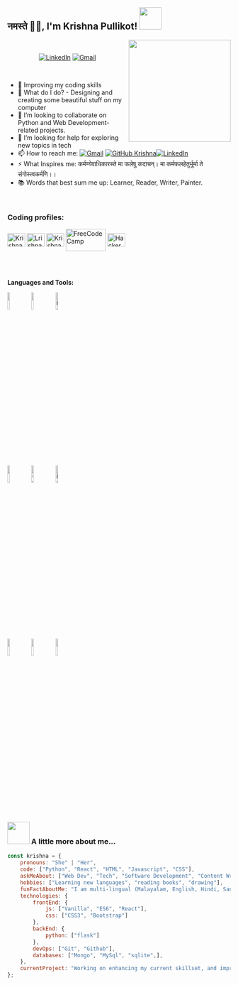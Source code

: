 <h2>नमस्ते 🙏🏻, I'm Krishna Pullikot! <img src="https://media.giphy.com/media/mGcNjsfWAjY5AEZNw6/giphy.gif" width="50"></h2> <img align='right' src="https://media.giphy.com/media/M9gbBd9nbDrOTu1Mqx/giphy.gif" width="230"> 
<br/>

<!--CONNECT ME BADGES-->
<p align="center">
  <a href="https://www.linkedin.com/in/krishna-p-b65a1917b/" target="_blank"><img alt="LinkedIn" src="https://img.shields.io/badge/linkedin-%230077B5.svg?&style=for-the-badge&logo=linkedin&logoColor=white" /></a>   
  <a href="mailto:krishnapilikkot@example.com" target="_blank"><img alt="Gmail" src="https://img.shields.io/badge/Gmail-D14836?style=for-the-badge&logo=gmail&logoColor=white" /></a>
</p>


<div align = 'left'>




 <br />

- 🔭 Improving my coding skills
- 🔮 What do I do? - Designing and creating some beautiful stuff on my computer
- 👯 I’m looking to collaborate on Python and Web Development-related projects.
- 🤔 I’m looking for help for exploring new topics in tech 
- 📫 How to reach me: [![Gmail](https://img.shields.io/badge/%20-Send%20Mail-black?color=14171A&labelColor=ef5350&logo=gmail&logoColor=ffffff)](mailto:krishnapilikkot@gmail.com?subject=From%20GitHub&body=Hi,%20there.%20Found%20you%20from%20GitHub.) [![GitHub Krishna](https://img.shields.io/github/followers/Krishna-Pulikkot?label=follow&style=social)](https://github.com/Krishna-Pulikkot)[![LinkedIn](https://img.shields.io/badge/LinkedIn-connect-blue.svg?logo=linkedin&logoColor=white)](https://www.linkedin.com/in/krishna-p-b65a1917b/)
- ⚡ What Inspires me: कर्मण्येवाधिकारस्ते मा फलेषु कदाचन्। मा कर्मफलहेतुर्भूर्मा ते संगोस्त्वकर्मणि।। 
- 📚 Words that best sum me up: Learner, Reader, Writer, Painter.
<br/>

<h3 align="left">Coding profiles:</h3>
<p align="left"> 
<a href="https://www.codechef.com/users/krishna_p123" target="blank"><img align="center" src="https://cdn.jsdelivr.net/npm/simple-icons@3.1.0/icons/codechef.svg" alt="Krishna Pulikkot" height="30" width="40" /></a>
<a href="https://leetcode.com/krishna_p123/" target="blank"><img align="center" src="https://raw.githubusercontent.com/rahuldkjain/github-profile-readme-generator/master/src/images/icons/Social/leet-code.svg" alt="Lrishna P" height="30" width="40" /></a>
<a href="https://auth.geeksforgeeks.org/user/krishnap28f4/practice" target="blank"><img align="center" src="https://raw.githubusercontent.com/rahuldkjain/github-profile-readme-generator/master/src/images/icons/Social/geeks-for-geeks.svg" alt="Krishna P" height="30" width="40" /></a>
<a href="https://www.freecodecamp.org/Krishna_P" target="_blank"><img align="center" src="https://upload.wikimedia.org/wikipedia/commons/3/39/FreeCodeCamp_logo.png" alt="FreeCodeCamp" height="50" width="90" /></a>
<a href="https://www.hackerrank.com/krishnapulikkot" target="_blank">
  <img align="center" src="https://raw.githubusercontent.com/rahuldkjain/github-profile-readme-generator/master/src/images/icons/Social/hackerrank.svg" alt="HackerRank" height="30" width="40" />
</a>
</p>
<br/>




<br />

**Languages and Tools:** 

<p>
  
  <code><img width="10%" src="https://www.vectorlogo.zone/logos/python/python-ar21.svg"></code>
  <code><img width="10%" src="https://www.vectorlogo.zone/logos/javascript/javascript-ar21.svg"></code>
  <code><img width="10%" src="https://www.vectorlogo.zone/logos/reactjs/reactjs-ar21.svg" alt="React Logo"></code>
  <br />
  <code><img width="10%" src="https://www.vectorlogo.zone/logos/w3_html5/w3_html5-ar21.svg"></code>
  <code><img width="10%" src="https://www.vectorlogo.zone/logos/netlifyapp_watercss/netlifyapp_watercss-ar21.svg" alt="CSS Logo"></code>
  <code><img width="10%" src="https://www.vectorlogo.zone/logos/getbootstrap/getbootstrap-ar21.svg" alt="Bootstrap Logo"></code>
  <br />
  <code><img width="10%" src="https://www.vectorlogo.zone/logos/mysql/mysql-ar21.svg"></code>
  <code><img width="10%" src="https://www.vectorlogo.zone/logos/pocoo_flask/pocoo_flask-ar21.svg"></code>
  <code><img width="10%" src="https://www.vectorlogo.zone/logos/git-scm/git-scm-ar21.svg"></code>
  <br />
  
  
  
</p>

<div align="center">

</div>


### <img src="https://media.giphy.com/media/VgCDAzcKvsR6OM0uWg/giphy.gif" width="50"> A little more about me...  

```javascript
const krishna = {
    pronouns: "She" | "Her",
    code: ["Python", "React", "HTML", "Javascript", "CSS"],
    askMeAbout: ["Web Dev", "Tech", "Software Development", "Content Writing",],
    hobbies: ["Learning new languages", "reading books", "drawing"],
    funFactAboutMe: "I am multi-lingual (Malayalam, English, Hindi, Sanskrit, Tamil, Telugu)"
    technologies: {
        frontEnd: {
            js: ["Vanilla", "ES6", "React"],
            css: ["CSS3", "Bootstrap"]
        },
        backEnd: {
            python: ["flask"]
        },
        devOps: ["Git", "Github"],
        databases: ["Mongo", "MySql", "sqlite",],
    },
    currentProject: "Working on enhancing my current skillset, and improving my DSA knowledge",
};
```
